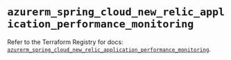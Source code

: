 # `azurerm_spring_cloud_new_relic_application_performance_monitoring`

Refer to the Terraform Registry for docs: [`azurerm_spring_cloud_new_relic_application_performance_monitoring`](https://registry.terraform.io/providers/hashicorp/azurerm/4.8.0/docs/resources/spring_cloud_new_relic_application_performance_monitoring).
